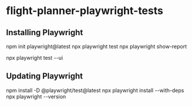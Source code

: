 # flight-planner-playwright-tests

## Installing Playwright
npm init playwright@latest 
npx playwright test 
npx playwright show-report  

npx playwright test --ui  

## Updating Playwright
npm install -D @playwright/test@latest 
npx playwright install --with-deps 
npx playwright --version 